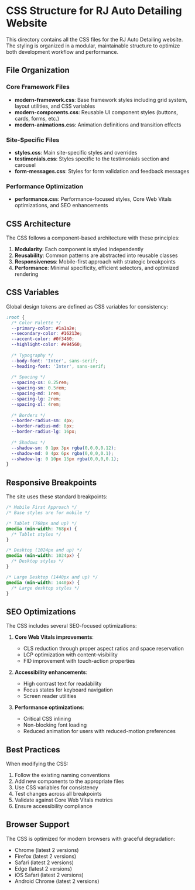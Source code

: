 # CSS Structure for RJ Auto Detailing Website

This directory contains all the CSS files for the RJ Auto Detailing website. The styling is organized in a modular, maintainable structure to optimize both development workflow and performance.

## File Organization

### Core Framework Files
- **modern-framework.css**: Base framework styles including grid system, layout utilities, and CSS variables
- **modern-components.css**: Reusable UI component styles (buttons, cards, forms, etc.)
- **modern-animations.css**: Animation definitions and transition effects

### Site-Specific Files
- **styles.css**: Main site-specific styles and overrides
- **testimonials.css**: Styles specific to the testimonials section and carousel
- **form-messages.css**: Styles for form validation and feedback messages

### Performance Optimization
- **performance.css**: Performance-focused styles, Core Web Vitals optimizations, and SEO enhancements

## CSS Architecture

The CSS follows a component-based architecture with these principles:

1. **Modularity**: Each component is styled independently
2. **Reusability**: Common patterns are abstracted into reusable classes
3. **Responsiveness**: Mobile-first approach with strategic breakpoints
4. **Performance**: Minimal specificity, efficient selectors, and optimized rendering

## CSS Variables

Global design tokens are defined as CSS variables for consistency:

```css
:root {
  /* Color Palette */
  --primary-color: #1a1a2e;
  --secondary-color: #16213e;
  --accent-color: #0f3460;
  --highlight-color: #e94560;
  
  /* Typography */
  --body-font: 'Inter', sans-serif;
  --heading-font: 'Inter', sans-serif;
  
  /* Spacing */
  --spacing-xs: 0.25rem;
  --spacing-sm: 0.5rem;
  --spacing-md: 1rem;
  --spacing-lg: 2rem;
  --spacing-xl: 4rem;
  
  /* Borders */
  --border-radius-sm: 4px;
  --border-radius-md: 8px;
  --border-radius-lg: 16px;
  
  /* Shadows */
  --shadow-sm: 0 1px 3px rgba(0,0,0,0.12);
  --shadow-md: 0 4px 6px rgba(0,0,0,0.1);
  --shadow-lg: 0 10px 15px rgba(0,0,0,0.1);
}
```

## Responsive Breakpoints

The site uses these standard breakpoints:

```css
/* Mobile First Approach */
/* Base styles are for mobile */

/* Tablet (768px and up) */
@media (min-width: 768px) {
  /* Tablet styles */
}

/* Desktop (1024px and up) */
@media (min-width: 1024px) {
  /* Desktop styles */
}

/* Large Desktop (1440px and up) */
@media (min-width: 1440px) {
  /* Large desktop styles */
}
```

## SEO Optimizations

The CSS includes several SEO-focused optimizations:

1. **Core Web Vitals improvements**:
   - CLS reduction through proper aspect ratios and space reservation
   - LCP optimization with content-visibility
   - FID improvement with touch-action properties

2. **Accessibility enhancements**:
   - High contrast text for readability
   - Focus states for keyboard navigation
   - Screen reader utilities

3. **Performance optimizations**:
   - Critical CSS inlining
   - Non-blocking font loading
   - Reduced animation for users with reduced-motion preferences

## Best Practices

When modifying the CSS:

1. Follow the existing naming conventions
2. Add new components to the appropriate files
3. Use CSS variables for consistency
4. Test changes across all breakpoints
5. Validate against Core Web Vitals metrics
6. Ensure accessibility compliance

## Browser Support

The CSS is optimized for modern browsers with graceful degradation:
- Chrome (latest 2 versions)
- Firefox (latest 2 versions)
- Safari (latest 2 versions)
- Edge (latest 2 versions)
- iOS Safari (latest 2 versions)
- Android Chrome (latest 2 versions)